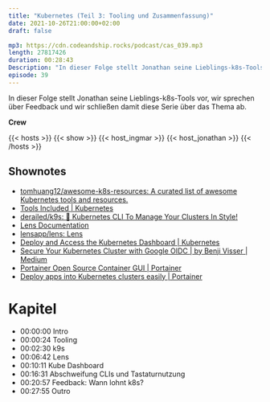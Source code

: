 ```yaml
---
title: "Kubernetes (Teil 3: Tooling und Zusammenfassung)"
date: 2021-10-26T21:00:00+02:00
draft: false

mp3: https://cdn.codeandship.rocks/podcast/cas_039.mp3
length: 27817426
duration: 00:28:43
Description: "In dieser Folge stellt Jonathan seine Lieblings-k8s-Tools vor, wir sprechen über Feedback und wir schließen damit diese Serie über das Thema ab."
episode: 39
---
```


In dieser Folge stellt Jonathan seine Lieblings-k8s-Tools vor, wir sprechen über Feedback und wir schließen damit diese Serie über das Thema ab.

**Crew**

{{< hosts >}}
{{< show >}}
{{< host_ingmar >}}
{{< host_jonathan >}}
{{< /hosts >}}

## Shownotes

- [tomhuang12/awesome-k8s-resources: A curated list of awesome Kubernetes tools and resources.](https://github.com/tomhuang12/awesome-k8s-resources#tools-and-libraries)
- [Tools Included | Kubernetes](https://kubernetes.io/docs/tasks/tools/included/)
- [derailed/k9s: 🐶 Kubernetes CLI To Manage Your Clusters In Style!](https://github.com/derailed/k9s)
- [Lens Documentation](https://docs.k8slens.dev/main/)
- [lensapp/lens: Lens](https://github.com/lensapp/lens)
- [Deploy and Access the Kubernetes Dashboard | Kubernetes](https://kubernetes.io/docs/tasks/access-application-cluster/web-ui-dashboard/)
- [Secure Your Kubernetes Cluster with Google OIDC | by Benji Visser | Medium](https://medium.com/@noqcks/secure-your-kubernetes-cluster-with-google-oidc-e1905c923522)
- [Portainer Open Source Container GUI | Portainer](https://www.portainer.io)
- [Deploy apps into Kubernetes clusters easily | Portainer](https://www.portainer.io/solutions/kubernetes-ui)

# Kapitel

- 00:00:00 Intro
- 00:00:24 Tooling
- 00:02:30 k9s
- 00:06:42 Lens
- 00:10:11 Kube Dashboard
- 00:16:31 Abschweifung CLIs und Tastaturnutzung
- 00:20:57 Feedback: Wann lohnt k8s?
- 00:27:55 Outro
